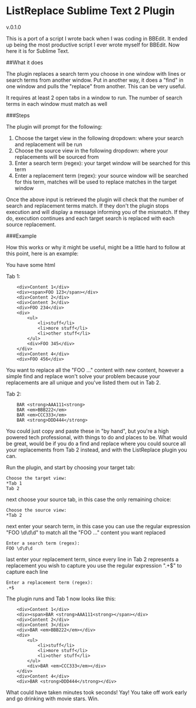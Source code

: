 ListReplace Sublime Text 2 Plugin
=================================
v.0.1.0

This is a port of a script I wrote back when I was coding in BBEdit.  It ended up being the most productive script I ever wrote myself for BBEdit.  Now here it is for Sublime Text.

##What it does

The plugin replaces a search term you choose in one window with lines or search terms from another window. Put in another way, it does a "find" in one window and pulls the "replace" from another.  This can be very useful. 

It requires at least 2 open tabs in a window to run. The number of search terms in each window must match as well

###Steps

The plugin will prompt for the following:

1. Choose the target view in the following dropdown: where your search and replacement will be run
2. Choose the source view in the following dropdown: where your replacements will be sourced from
3. Enter a search term (regex): your target window will be searched for this term
4. Enter a replacement term (regex): your source window will be searched for this term, matches will be used to replace matches in the target window

Once the above input is retrieved the plugin will check that the number of search and replacement terms match.  If they don't the plugin stops execution and will display a message informing you of the mismatch.  If they do, execution continues and each target search is replaced with each source replacement.

###Example

How this works or why it might be useful, might be a little hard to follow at this point, here is an example:

You have some html

Tab 1:

```
	<div>Content 1</div>
	<div><span>FOO 123</span></div>
	<div>Content 2</div>
	<div>Content 3</div>
	<div>FOO 234</div>
	<div>
		<ul>
			<li>stuff</li>
			<li>more stuff</li>
			<li>other stuff</li>
		</ul>
		<div>FOO 345</div>
	</div>
	<div>Content 4</div>
	<div>FOO 456</div>
```

You want to replace all the "FOO ..." content with new content, however a simple find and replace won't solve your problem because your replacements are all unique and you've listed them out in Tab 2.

Tab 2:

```
	BAR <strong>AAA111<strong>
	BAR <em>BBB222</em>
	BAR <em>CCC333</em>
	BAR <strong>DDD444</strong>
```

You could just copy and paste these in "by hand", but you're a high powered tech professional, with things to do and places to be. What would be great, would be if you do a find and replace where you could source all your replacements from Tab 2 instead, and with the ListReplace plugin you can.

Run the plugin, and start by choosing your target tab:

```
Choose the target view:
*Tab 1
Tab 2
```

next choose your source tab, in this case the only remaining choice:

```
Choose the source view:
*Tab 2
```

next enter your search term, in this case you can use the regular expression "FOO \d\d\d" to match all the "FOO ..." content you want replaced

```
Enter a search term (regex):
FOO \d\d\d
```

last enter your replacement term, since every line in Tab 2 represents a replacement you wish to capture you use the regular expression ".+$" to capture each line

```
Enter a replacement term (regex):
.+$
```

The plugin runs and Tab 1 now looks like this:

```
	<div>Content 1</div>
	<div><span>BAR <strong>AAA111<strong></span></div>
	<div>Content 2</div>
	<div>Content 3</div>
	<div>BAR <em>BBB222</em></div>
	<div>
		<ul>
			<li>stuff</li>
			<li>more stuff</li>
			<li>other stuff</li>
		</ul>
		<div>BAR <em>CCC333</em></div>
	</div>
	<div>Content 4</div>
	<div>BAR <strong>DDD444</strong></div>
```

What could have taken minutes took seconds! Yay! You take off work early and go drinking with movie stars. Win.
